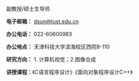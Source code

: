 



副教授/硕士生导师 

**电子邮箱：** dsun@tust.edu.cn

**办公电话：** 022-60600983

**办公地点：** 天津科技大学滨海校区西院8-110

**研究方向：** 1. 计算机视觉；2.图像合成

**讲授课程：**《C语言程序设计》《面向对象程序设计C++》

